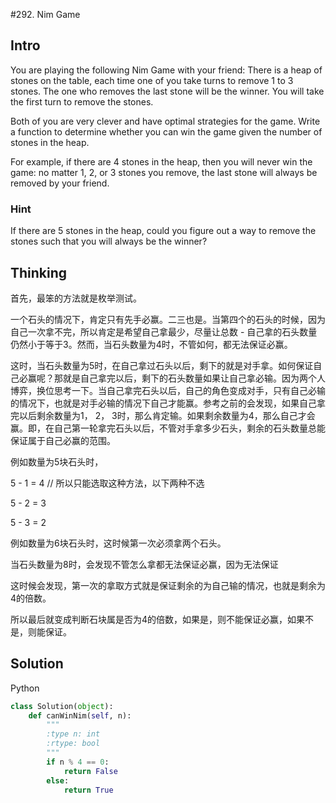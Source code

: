 #292. Nim Game

## Intro

You are playing the following Nim Game with your friend: There is a heap of stones on the table, each time one of you take turns to remove 1 to 3 stones. The one who removes the last stone will be the winner. You will take the first turn to remove the stones.

Both of you are very clever and have optimal strategies for the game. Write a function to determine whether you can win the game given the number of stones in the heap.

For example, if there are 4 stones in the heap, then you will never win the game: no matter 1, 2, or 3 stones you remove, the last stone will always be removed by your friend.

### Hint

If there are 5 stones in the heap, could you figure out a way to remove the stones such that you will always be the winner?

## Thinking

首先，最笨的方法就是枚举测试。

一个石头的情况下，肯定只有先手必赢。二三也是。当第四个的石头的时候，因为自己一次拿不完，所以肯定是希望自己拿最少，尽量让总数 - 自己拿的石头数量仍然小于等于3。然而，当石头数量为4时，不管如何，都无法保证必赢。

这时，当石头数量为5时，在自己拿过石头以后，剩下的就是对手拿。如何保证自己必赢呢？那就是自己拿完以后，剩下的石头数量如果让自己拿必输。因为两个人博弈，换位思考一下。当自己拿完石头以后，自己的角色变成对手，只有自己必输的情况下，也就是对手必输的情况下自己才能赢。参考之前的会发现，如果自己拿完以后剩余数量为1， 2， 3时，那么肯定输。如果剩余数量为4，那么自己才会赢。即，在自己第一轮拿完石头以后，不管对手拿多少石头，剩余的石头数量总能保证属于自己必赢的范围。

例如数量为5块石头时，

5 - 1 = 4 // 所以只能选取这种方法，以下两种不选

5 - 2 = 3

5 - 3 = 2

例如数量为6块石头时，这时候第一次必须拿两个石头。

当石头数量为8时，会发现不管怎么拿都无法保证必赢，因为无法保证

这时候会发现，第一次的拿取方式就是保证剩余的为自己输的情况，也就是剩余为4的倍数。

所以最后就变成判断石块属是否为4的倍数，如果是，则不能保证必赢，如果不是，则能保证。

## Solution

Python

```python
class Solution(object):
    def canWinNim(self, n):
        """
        :type n: int
        :rtype: bool
        """
        if n % 4 == 0:
            return False
        else:
            return True
```           

